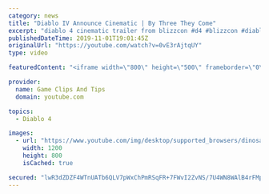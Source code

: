 ```yaml
---
category: news
title: "Diablo IV Announce Cinematic | By Three They Come"
excerpt: "diablo 4 cinematic trailer from blizzcon #d4 #blizzcon #diablo."
publishedDateTime: 2019-11-01T19:01:45Z
originalUrl: "https://youtube.com/watch?v=0vE3rAjtqUY"
type: video

featuredContent: "<iframe width=\"800\" height=\"500\" frameborder=\"0\" src=\"https://www.youtube.com/embed/0vE3rAjtqUY\" allow=\"accelerometer; autoplay; encrypted-media; gyroscope; picture-in-picture\" allowfullscreen></iframe>"

provider:
  name: Game Clips And Tips
  domain: youtube.com

topics:
  - Diablo 4

images:
  - url: "https://www.youtube.com/img/desktop/supported_browsers/dinosaur.png"
    width: 1200
    height: 800
    isCached: true

secured: "lwR3dZDZF4WTnUATb6QLV7pWxChPmRSqFR+7FWvI2ZvNS/7U4WN8WAlB4rFMpJ6rbrxV/fup3x0bvDa3DKaI7YgdnUEhfxcqfapfnBT2F2fVW3ou0cNI5ytVf+1Vt3JPcgEnqIQYeNzQf2l2C1EMUAzBHdOwusbnNfKidRH5zcqdaFdv549zktrG02wmW9QuZmVrthxkJNkZvSsYsWUY+t81zzDeizuuvf1293A1PfGVOK37f4A2RYKuCXKzJut707Yi4rkwXFr7gxQm5xDmfGk3Z/5K/3rh5kDfQUW0gE4PLyFKpFy5BQlyh+Ac6TW3EqukHlIYPCxajEMtfY6AYhxz3LkD+TCQH9ophJwQ7E1sukVGAcCzXX9XX5XHWYVaJjyGNH835CvE26kBvaqL/g==;8R9VuC7f+ZESVvjGqJbnbw=="
---
```


